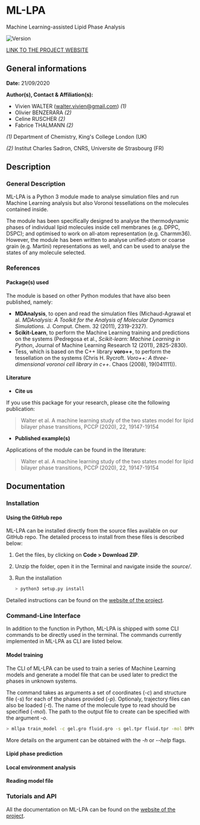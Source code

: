 # ML-LPA

Machine Learning-assisted Lipid Phase Analysis

![Version](https://img.shields.io/badge/version-1.0-f39f37)

[LINK TO THE PROJECT WEBSITE](https://vivien-walter.github.io/mllpa/)

## General informations

**Date:** 21/09/2020

**Author(s), Contact & Affiliation(s):**
- Vivien WALTER (<walter.vivien@gmail.com>) *(1)*
- Olivier BENZERARA *(2)*
- Celine RUSCHER *(2)*
- Fabrice THALMANN *(2)*

*(1)* Department of Chemistry, King's College London (UK)

*(2)* Institut Charles Sadron, CNRS, Universite de Strasbourg (FR)

## Description

### General Description

ML-LPA is a Python 3 module made to analyse simulation files and run Machine Learning analysis but also Voronoi tessellations on the molecules contained inside.

The module has been specifically designed to analyse the thermodynamic phases of individual lipid molecules inside cell membranes (e.g. DPPC, DSPC);
and optimised to work on all-atom representation (e.g. Charmm36). However, the module has been written to analyse unified-atom or coarse grain
(e.g. Martini) representations as well, and can be used to analyse the states of any molecule selected.

### References

#### Package(s) used

The module is based on other Python modules that have also been published, namely:

- **MDAnalysis**, to open and read the simulation files (Michaud-Agrawal et al. *MDAnalysis: A Toolkit for the Analysis of Molecular Dynamics Simulations.* J. Comput. Chem. 32 (2011), 2319-2327).
- **Scikit-Learn**, to perform the Machine Learning training and predictions on the systems (Pedregosa et al., *Scikit-learn: Machine Learning in Python*, Journal of Machine Learning Research 12 (2011), 2825-2830).
- Tess, which is based on the C++ library **voro++**, to perform the tessellation on the systems (Chris H. Rycroft. *Voro++: A three-dimensional voronoi cell library in c++*. Chaos (2008), 19(041111)).

#### Literature

* **Cite us**

If you use this package for your research, please cite the following publication:

> Walter et al. A machine learning study of the two states model for lipid bilayer phase transitions, PCCP (2020), 22, 19147-19154

* **Published example(s)**

Applications of the module can be found in the literature:

> Walter et al. A machine learning study of the two states model for lipid bilayer phase transitions, PCCP (2020), 22, 19147-19154

## Documentation

### Installation

#### **Using the GitHub repo**

ML-LPA can be installed directly from the source files available on our GitHub repo. The detailed process to install from these files is described below:

1. Get the files, by clicking on **Code > Download ZIP**.

2. Unzip the folder, open it in the Terminal and navigate inside the *source/*.

3. Run the installation

    ```sh
    > python3 setup.py install
    ```

Detailed instructions can be found on the [website of the project](https://vivien-walter.github.io/mllpa/).

### Command-Line Interface

In addition to the function in Python, ML-LPA is shipped with some CLI commands to be directly used in the terminal.
The commands currently implemented in ML-LPA as CLI are listed below.

#### Model training

The CLI of ML-LPA can be used to train a series of Machine Learning models and generate a
model file that can be used later to predict the phases in unknown systems.

The command takes as arguments a set of coordinates (*-c*) and structure file (*-s*) for each of the
phases provided (*-p*). Optionaly, trajectory files can also be loaded (*-t*). The
name of the molecule type to read should be specified (*-mol*). The path to the output file
to create can be specified with the argument *-o*.

```sh
> mllpa train_model -c gel.gro fluid.gro -s gel.tpr fluid.tpr -mol DPPC -p gel fluid -o model_file.lpm
```

More details on the argument can be obtained with the *-h* or *--help* flags.

#### Lipid phase prediction

#### Local environment analysis

#### Reading model file

### Tutorials and API

All the documentation on ML-LPA can be found on the [website of the project](https://vivien-walter.github.io/mllpa/).
